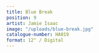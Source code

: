 ```yaml
---
title: Blue Break
position: 9
artist: Jamie Isaac
image: "/uploads/blue-break.jpg"
catalogue-number: HA019
format: 12" / Digital
---
```


